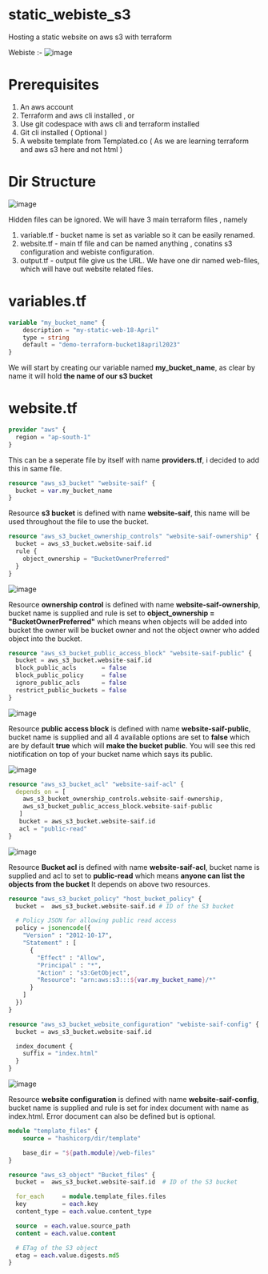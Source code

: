 # static_webiste_s3
Hosting a static website on aws s3 with terraform


Webiste :-
![image](https://github.com/saifali1035/static_webiste_s3/assets/37189361/97345aa4-1b01-4595-ade4-c1642b23f2bb)

# Prerequisites
1. An aws account
2. Terraform and aws cli installed , or
3. Use git codespace with aws cli and terraform installed
4. Git cli installed ( Optional )
5. A website template from Templated.co ( As we are learning terraform and aws s3 here and not html )

# Dir Structure
![image](https://github.com/saifali1035/static_webiste_s3/assets/37189361/207e8432-a259-4b8c-ab15-019e34a9c914)

Hidden files can be ignored.
We will have 3 main terraform files , namely
1. variable.tf - bucket name is set as variable so it can be easily renamed.
2. website.tf - main tf file and can be named anything , conatins s3 configuration and webiste configuration.
3. output.tf - output file give us the URL.
We have one dir named web-files, which will have out website related files.

# variables.tf

```terraform
variable "my_bucket_name" {
    description = "my-static-web-18-April"
    type = string
    default = "demo-terraform-bucket18april2023"
}
```
We will start by creating our variable named **my_bucket_name**, as clear by name it will hold **the name of our s3 bucket**

# website.tf

```terraform
provider "aws" {
  region = "ap-south-1"
}
```
This can be a seperate file by itself with name **providers.tf**, i decided to add this in same file.

```terraform
resource "aws_s3_bucket" "website-saif" {
  bucket = var.my_bucket_name
}
```
Resource **s3 bucket** is defined with name **website-saif**, this name will be used throughout the file to use the bucket.

```terraform
resource "aws_s3_bucket_ownership_controls" "website-saif-ownership" {
  bucket = aws_s3_bucket.website-saif.id
  rule {
    object_ownership = "BucketOwnerPreferred"
  }
}
```
![image](https://github.com/Tech-With-Helen/static-website-aws/assets/37189361/39fc5458-dbbf-4a96-aab3-926a85517108)

Resource **ownership control** is defined with name **website-saif-ownership**, bucket name is supplied and rule is set to **object_ownership = "BucketOwnerPreferred"** which means when objects will be added into bucket the owner will be bucket owner and not the object owner who added object into the bucket.

```terraform
resource "aws_s3_bucket_public_access_block" "website-saif-public" {
  bucket = aws_s3_bucket.website-saif.id
  block_public_acls       = false
  block_public_policy     = false
  ignore_public_acls      = false
  restrict_public_buckets = false
}
```
![image](https://github.com/Tech-With-Helen/static-website-aws/assets/37189361/be9b378b-8db0-4817-bac3-fb467da109a1)

Resource **public access block** is defined with name **website-saif-public**, bucket name is supplied and all 4 available options are set to **false** which are by default **true** which will **make the bucket public**.
You will see this red niotification on top of your bucket name which says its public.

![image](https://github.com/Tech-With-Helen/static-website-aws/assets/37189361/85c94ea2-257e-4f75-adc9-ce205cb92926)


```terraform
resource "aws_s3_bucket_acl" "website-saif-acl" {
  depends_on = [ 
    aws_s3_bucket_ownership_controls.website-saif-ownership,
    aws_s3_bucket_public_access_block.website-saif-public
   ]
   bucket = aws_s3_bucket.website-saif.id
   acl = "public-read"
}
```
![image](https://github.com/Tech-With-Helen/static-website-aws/assets/37189361/788d08c5-7ba0-4aae-94ee-5d1abccabd51)

Resource **Bucket acl** is defined with name **website-saif-acl**, bucket name is supplied and acl to set to **public-read** which means **anyone can list the objects from the bucket**
It depends on above two resources.


```terraform
resource "aws_s3_bucket_policy" "host_bucket_policy" {
  bucket =  aws_s3_bucket.website-saif.id # ID of the S3 bucket

  # Policy JSON for allowing public read access
  policy = jsonencode({
    "Version" : "2012-10-17",
    "Statement" : [
      {
        "Effect" : "Allow",
        "Principal" : "*",
        "Action" : "s3:GetObject",
        "Resource": "arn:aws:s3:::${var.my_bucket_name}/*"
      }
    ]
  })
}
```

```terraform
resource "aws_s3_bucket_website_configuration" "webiste-saif-config" {
  bucket = aws_s3_bucket.website-saif.id

  index_document {
    suffix = "index.html"
  }
}
```
![image](https://github.com/Tech-With-Helen/static-website-aws/assets/37189361/0dba06e5-5a87-4048-9c54-9ad2e9dcf9d2)

Resource **website configuration** is defined with name **website-saif-config**, bucket name is supplied and rule is set for index document with name as index.html.
Error document can also be defined but is optional.

```terraform
module "template_files" {
    source = "hashicorp/dir/template"

    base_dir = "${path.module}/web-files"
}
```

```terraform
resource "aws_s3_object" "Bucket_files" {
  bucket =  aws_s3_bucket.website-saif.id  # ID of the S3 bucket

  for_each     = module.template_files.files
  key          = each.key
  content_type = each.value.content_type

  source  = each.value.source_path
  content = each.value.content

  # ETag of the S3 object
  etag = each.value.digests.md5
}
```




